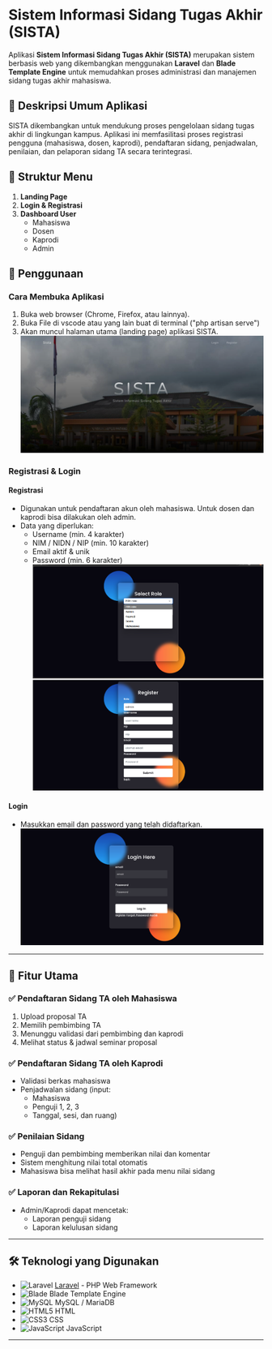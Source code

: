 # Sistem Informasi Sidang Tugas Akhir (SISTA)

Aplikasi **Sistem Informasi Sidang Tugas Akhir (SISTA)** merupakan sistem berbasis web yang dikembangkan menggunakan **Laravel** dan **Blade Template Engine** untuk memudahkan proses administrasi dan manajemen sidang tugas akhir mahasiswa.

## 📌 Deskripsi Umum Aplikasi

SISTA dikembangkan untuk mendukung proses pengelolaan sidang tugas akhir di lingkungan kampus. Aplikasi ini memfasilitasi proses registrasi pengguna (mahasiswa, dosen, kaprodi), pendaftaran sidang, penjadwalan, penilaian, dan pelaporan sidang TA secara terintegrasi.

## 📁 Struktur Menu

1. **Landing Page**
2. **Login & Registrasi**
3. **Dashboard User**
   - Mahasiswa
   - Dosen
   - Kaprodi
   - Admin

## 🚀 Penggunaan

### Cara Membuka Aplikasi

1. Buka web browser (Chrome, Firefox, atau lainnya).
2. Buka File di vscode atau yang lain buat di terminal ("php artisan serve")
3. Akan muncul halaman utama (landing page) aplikasi SISTA.
   ![Landing Page SISTA](https://github.com/AkmalRendiansyah/tes0/blob/main/landing_page_sista.png)

### Registrasi & Login

#### Registrasi

- Digunakan untuk pendaftaran akun oleh mahasiswa. Untuk dosen dan kaprodi bisa dilakukan oleh admin.
- Data yang diperlukan:
  - Username (min. 4 karakter)
  - NIM / NIDN / NIP (min. 10 karakter)
  - Email aktif & unik
  - Password (min. 6 karakter)
![Regis1](https://github.com/AkmalRendiansyah/tes0/blob/main/regis1.png)
![Regis2](https://github.com/AkmalRendiansyah/tes0/blob/main/regis2.png)

#### Login

- Masukkan email dan password yang telah didaftarkan.
  ![Login](https://github.com/AkmalRendiansyah/tes0/blob/main/login.png)

---

## 🧾 Fitur Utama

### ✅ Pendaftaran Sidang TA oleh Mahasiswa

1. Upload proposal TA
2. Memilih pembimbing TA
3. Menunggu validasi dari pembimbing dan kaprodi
4. Melihat status & jadwal seminar proposal

### ✅ Pendaftaran Sidang TA oleh Kaprodi

- Validasi berkas mahasiswa
- Penjadwalan sidang (input:
  - Mahasiswa
  - Penguji 1, 2, 3
  - Tanggal, sesi, dan ruang)

### ✅ Penilaian Sidang

- Penguji dan pembimbing memberikan nilai dan komentar
- Sistem menghitung nilai total otomatis
- Mahasiswa bisa melihat hasil akhir pada menu nilai sidang

### ✅ Laporan dan Rekapitulasi

- Admin/Kaprodi dapat mencetak:
  - Laporan penguji sidang
  - Laporan kelulusan sidang

---

## 🛠️ Teknologi yang Digunakan

- ![Laravel](https://img.shields.io/badge/Laravel-%23FF2D20.svg?style=flat&logo=laravel&logoColor=white) [Laravel](https://laravel.com/) - PHP Web Framework
- ![Blade](https://img.shields.io/badge/Blade%20Template-%23F7523F.svg?style=flat&logo=laravel&logoColor=white) Blade Template Engine
- ![MySQL](https://img.shields.io/badge/MySQL-%2300f.svg?style=flat&logo=mysql&logoColor=white) MySQL / MariaDB
- ![HTML5](https://img.shields.io/badge/HTML5-%23E34F26.svg?style=flat&logo=html5&logoColor=white) HTML
- ![CSS3](https://img.shields.io/badge/CSS3-%231572B6.svg?style=flat&logo=css3&logoColor=white) CSS
- ![JavaScript](https://img.shields.io/badge/JavaScript-%23F7DF1E.svg?style=flat&logo=javascript&logoColor=black) JavaScript

---



